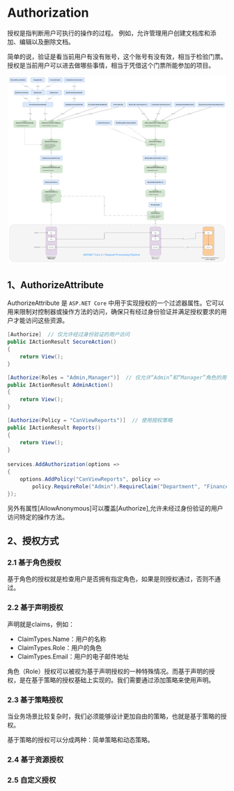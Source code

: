 # Authorization
授权是指判断用户可执行的操作的过程。 例如，允许管理用户创建文档库和添加、编辑以及删除文档。 

简单的说，验证是看当前用户有没有账号，这个账号有没有效，相当于检验门票。授权是当前用户可以进去做哪些事情，相当于凭借这个门票所能参加的项目。

![2024-11-05-00-38-01.png](./images/aspnet-core-3.1-request-processing-pipeline.png)

## 1、AuthorizeAttribute
AuthorizeAttribute 是 `ASP.NET Core` 中用于实现授权的一个过滤器属性。它可以用来限制对控制器或操作方法的访问，确保只有经过身份验证并满足授权要求的用户才能访问这些资源。

```cs
[Authorize]  // 仅允许经过身份验证的用户访问
public IActionResult SecureAction()
{
    return View();
}
```

```cs
[Authorize(Roles = "Admin,Manager")]  // 仅允许“Admin”和“Manager”角色的用户访问
public IActionResult AdminAction()
{
    return View();
}
```

```cs
[Authorize(Policy = "CanViewReports")]  // 使用授权策略
public IActionResult Reports()
{
    return View();
}

services.AddAuthorization(options =>
{
    options.AddPolicy("CanViewReports", policy =>
        policy.RequireRole("Admin").RequireClaim("Department", "Finance"));
});
```

另外有属性[AllowAnonymous]可以覆盖[Authorize],允许未经过身份验证的用户访问特定的操作方法。

## 2、授权方式
### 2.1 基于角色授权
基于角色的授权就是检查用户是否拥有指定角色，如果是则授权通过，否则不通过。

### 2.2 基于声明授权
声明就是claims，例如：
- ClaimTypes.Name：用户的名称
- ClaimTypes.Role：用户的角色
- ClaimTypes.Email：用户的电子邮件地址

角色（Role）授权可以被视为基于声明授权的一种特殊情况。而基于声明的授权，是在基于策略的授权基础上实现的。我们需要通过添加策略来使用声明。

### 2.3 基于策略授权
当业务场景比较复杂时，我们必须能够设计更加自由的策略，也就是基于策略的授权。

基于策略的授权可以分成两种：简单策略和动态策略。


### 2.4 基于资源授权

### 2.5 自定义授权

